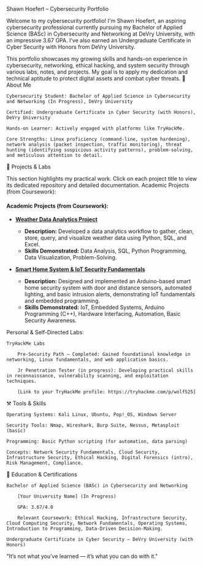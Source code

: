 Shawn Hoefert – Cybersecurity Portfolio

Welcome to my cybersecurity portfolio! I'm Shawn Hoefert, an aspiring cybersecurity professional currently pursuing my Bachelor of Applied Science (BASc) in Cybersecurity and Networking at DeVry University, with an impressive 3.67 GPA. I've also earned an Undergraduate Certificate in Cyber Security with Honors from DeVry University.

This portfolio showcases my growing skills and hands-on experience in cybersecurity, networking, ethical hacking, and system security through various labs, notes, and projects. My goal is to apply my dedication and technical aptitude to protect digital assets and combat cyber threats.
🔐 About Me

    Cybersecurity Student: Bachelor of Applied Science in Cybersecurity and Networking (In Progress), DeVry University

    Certified: Undergraduate Certificate in Cyber Security (with Honors), DeVry University

    Hands-on Learner: Actively engaged with platforms like TryHackMe.

    Core Strengths: Linux proficiency (command-line, system hardening), network analysis (packet inspection, traffic monitoring), threat hunting (identifying suspicious activity patterns), problem-solving, and meticulous attention to detail.

🧪 Projects & Labs

This section highlights my practical work. Click on each project title to view its dedicated repository and detailed documentation.
Academic Projects (from Coursework):

#### **Academic Projects (from Coursework):**

* **[Weather Data Analytics Project](https://github.com/Shoefert7/weather-data-analytics-project)**
    * **Description:** Developed a data analytics workflow to gather, clean, store, query, and visualize weather data using Python, SQL, and Excel.
    * **Skills Demonstrated:** Data Analysis, SQL, Python Programming, Data Visualization, Problem-Solving.

* [**Smart Home System & IoT Security Fundamentals**](https://github.com/Shoefert7/smart-home-security-arduino)
    * **Description:** Designed and implemented an Arduino-based smart home security system with door and distance sensors, automated lighting, and basic intrusion alerts, demonstrating IoT fundamentals and embedded programming.
    * **Skills Demonstrated:** IoT, Embedded Systems, Arduino Programming (C++), Hardware Interfacing, Automation, Basic Security Awareness.

Personal & Self-Directed Labs:

    TryHackMe Labs

        Pre-Security Path – Completed: Gained foundational knowledge in networking, Linux fundamentals, and web application basics.

        Jr Penetration Tester (in progress): Developing practical skills in reconnaissance, vulnerability scanning, and exploitation techniques.

        [Link to your TryHackMe profile: https://tryhackme.com/p/wolf525]
  
⚒️ Tools & Skills

    Operating Systems: Kali Linux, Ubuntu, Pop!_OS, Windows Server

    Security Tools: Nmap, Wireshark, Burp Suite, Nessus, Metasploit (basic)

    Programming: Basic Python scripting (for automation, data parsing)

    Concepts: Network Security Fundamentals, Cloud Security, Infrastructure Security, Ethical Hacking, Digital Forensics (intro), Risk Management, Compliance.

📄 Education & Certifications

    Bachelor of Applied Science (BASc) in Cybersecurity and Networking

        [Your University Name] (In Progress)

        GPA: 3.67/4.0

        Relevant Coursework: Ethical Hacking, Infrastructure Security, Cloud Computing Security, Network Fundamentals, Operating Systems, Introduction to Programming, Data-Driven Decision-Making.

    Undergraduate Certificate in Cyber Security – DeVry University (with Honors)

"It’s not what you’ve learned — it’s what you can do with it."
